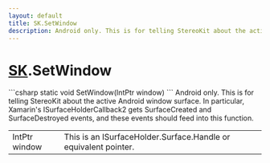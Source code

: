 ```yaml
---
layout: default
title: SK.SetWindow
description: Android only. This is for telling StereoKit about the active Android window surface. In particular, Xamarin's ISurfaceHolderCallback2 gets SurfaceCreated and SurfaceDestroyed events, and these events should feed into this function.
---
```

# [SK]({{site.url}}/Pages/Reference/SK.html).SetWindow

<div class='signature' markdown='1'>
```csharp
static void SetWindow(IntPtr window)
```
Android only. This is for telling StereoKit about the
active Android window surface. In particular, Xamarin's
ISurfaceHolderCallback2 gets SurfaceCreated and SurfaceDestroyed
events, and these events should feed into this function.
</div>

|  |  |
|--|--|
|IntPtr window|This is an ISurfaceHolder.Surface.Handle or             equivalent pointer.|




